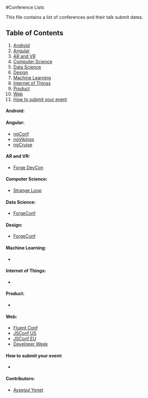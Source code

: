 #Conference Lists

This file contains a list of conferences and their talk submit dates. 

## Table of Contents

  1. [Android](#android)
  1. [Angular](#angular)
  1. [AR and VR](#ar-and-vr)
  1. [Computer Science](#computer-science)
  1. [Data Science](#data-science)
  1. [Design](#design)
  1. [Machine Learning](#machine-learning)
  1. [Internet of Things](#internet-of-things)
  1. [Product](#product)
  1. [Web](#api-questions)
  1. [How to submit your event](#how-to-submit-your-event)

#### Android:


#### Angular:

* [ngConf](https://www.ng-conf.org/)
* [ngVikings](https://ngvikings.org/)
* [ngCruise](https://ngcruise.com/)


#### AR and VR:

* [Forge DevCon](https://forge.autodesk.com/DevCon-2017)

  
#### Computer Science:

* [Strange Loop](http://www.thestrangeloop.com/)

#### Data Science:

* [ForgeConf](http://www.forgeconf.com/)

#### Design:

* [ForgeConf](http://www.forgeconf.com/)

#### Machine Learning:

* []()

#### Internet of Things:

* []()

#### Product:

* []()

#### Web:

* [Fluent Conf]()
* [JSConf US](http://lastcall.jsconf.us/call-for-speakers.html)
* [JSConf EU](http://2015.jsconf.eu/)
* [Developer Week](http://www.developerweek.com/)
#### How to submit your event:

* 


#### Contributors:
* [Aysegul Yonet](https://developers.google.com/experts/people/aysegul-yonet)
